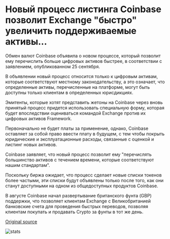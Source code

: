 # Новый процесс листинга Coinbase позволит Exchange "быстро" увеличить поддерживаемые активы...

Обмен валют Coinbase объявила о новом процессе, который позволит ему перечислить больше цифровых активов быстрее, в соответствии с заявлением, опубликованном 25 сентября.

В объявлении новый процесс относится только к цифровым активам, которые соответствуют местному законодательству, а это означает, что определенные активы, перечисленные на платформе, могут быть доступны только клиентам в определенных юрисдикциях.

Эмитенты, которые хотят представить жетоны на Coinbase через вновь принятый процесс придется использовать специальную форму, которая будет впоследствии оцениваться командой Exchange против их цифровых активов Framework.

Первоначально не будет платы за применение, однако, Coinbase оставляет за собой право ввести плату в будущем, с тем чтобы покрыть юридические и эксплуатационные расходы, связанные с оценкой и листинг новых активов.

Coinbase заявляет, что новый процесс позволит ему "перечислять большинство активов с течением времени, которые соответствуют нашим стандартам".

Поскольку биржа ожидает, что процесс сделает новые списки токенов более частыми, эти списки будут объявлены только после того, как они станут доступными на одном из общедоступных продуктов Coinbase.

В августе Coinbase начал развертывание британского фунта (GBP) поддержки, что позволяет клиентам Exchange с Великобританией банковские счета для проведения быстрых переводов, позволяя клиентам покупать и продавать Crypto за фунты в тот же день.

[Original source](https://cointelegraph.com/news/new-coinbase-listing-process-will-allow-exchange-to-rapidly-increase-supported-assets)

![stats](https://c.statcounter.com/11760860/0/a89fa40b/1/ "stats")
